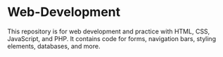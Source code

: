 # Web-Development
This repository is for web development and practice with HTML, CSS, JavaScript, and PHP. It contains code for forms, navigation bars, styling elements, databases, and more.
